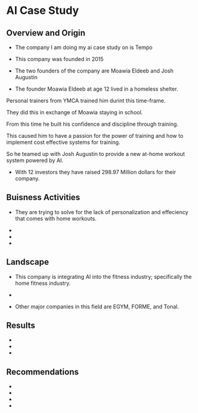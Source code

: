 # AI Case Study

## Overview and Origin

* The company I am doing my ai case study on is Tempo

* This company was founded in 2015

* The two founders of the company are Moawia Eldeeb and Josh Augustin

* The founder Moawia Eldeeb at age 12 lived in a homeless shelter.

Personal trainers from YMCA trained him durint this time-frame.

They did this in exchange of Moawia staying in school.

From this time he built his confidence and discipline through training.

This caused him to have a passion for the power of training and how to implement cost effective systems for training. 

So he teamed up with Josh Augustin to provide a new at-home workout system powered by AI.

* With 12 investors they have raised 298.97 Million dollars for their company.

## Buisness Activities

* They are trying to solve for the lack of personalization and effeciency that comes with home workouts. 

* 

* 

* 

## Landscape

* This company is integrating AI into the fitness industry; specifically the home fitness industry. 

* 

* Other major companies in this field are EGYM, FORME, and Tonal.

## Results 

* 

* 

* 

## Recommendations 

* 

* 

* 

* 
